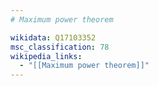 ```yaml
---
# Maximum power theorem

wikidata: Q17103352
msc_classification: 78
wikipedia_links:
  - "[[Maximum power theorem]]"
---
```

